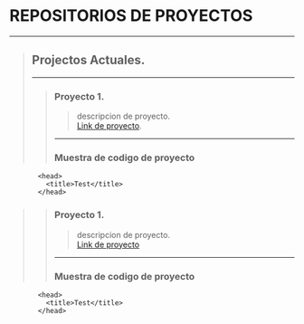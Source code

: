# REPOSITORIOS DE PROYECTOS 
***
> ## Projectos Actuales.  
> ***
>> ### Proyecto 1.  
>>>descripcion de proyecto.  
>>>[Link de proyecto](www.google.com).  
>> ***
>> ### Muestra de codigo de proyecto
>>>  <html>
           <head>
             <title>Test</title>
           </head>
>> ### Proyecto 1.  
>>>descripcion de proyecto.  
>>>[Link de proyecto](www.google.com)
>>***
>> ### Muestra de codigo de proyecto
>>>  <html>
           <head>
             <title>Test</title>
           </head>
 
